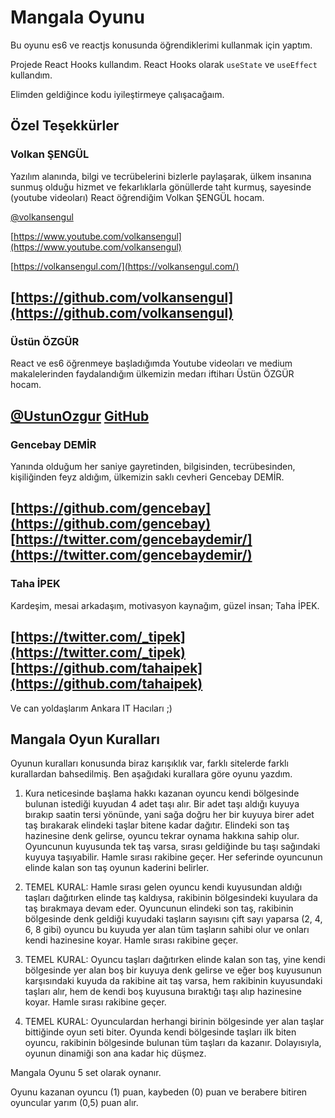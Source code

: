 # Mangala Oyunu

Bu oyunu es6 ve reactjs konusunda öğrendiklerimi kullanmak için yaptım.

Projede React Hooks kullandım. React Hooks olarak `useState` ve `useEffect` kullandım.

Elimden geldiğince kodu iyileştirmeye çalışacağaım. 

## Özel Teşekkürler

### Volkan ŞENGÜL
Yazılım alanında, bilgi ve tecrübelerini bizlerle paylaşarak, ülkem insanına sunmuş olduğu hizmet ve fekarlıklarla gönüllerde taht kurmuş, sayesinde (youtube videoları) React öğrendiğim Volkan ŞENGÜL hocam. 

[@volkansengul](https://twitter.com/volkansengul)

[https://www.youtube.com/volkansengul](https://www.youtube.com/volkansengul)

[https://volkansengul.com/](https://volkansengul.com/)

[https://github.com/volkansengul](https://github.com/volkansengul)
---

### Üstün ÖZGÜR
React ve es6 öğrenmeye başladığımda Youtube videoları ve medium makalelerinden faydalandığım ülkemizin medarı iftiharı Üstün ÖZGÜR hocam.

[@UstunOzgur](https://twitter.com/ustunozgur)
[GitHub](https://github.com/ustun)
---

### Gencebay DEMİR
Yanında olduğum her saniye gayretinden, bilgisinden, tecrübesinden, kişiliğinden feyz aldığım, ülkemizin saklı cevheri Gencebay DEMİR.

[https://github.com/gencebay](https://github.com/gencebay)
[https://twitter.com/gencebaydemir/](https://twitter.com/gencebaydemir/)
---

### Taha İPEK
Kardeşim, mesai arkadaşım, motivasyon kaynağım, güzel insan; Taha İPEK.

[https://twitter.com/_tipek](https://twitter.com/_tipek)
[https://github.com/tahaipek](https://github.com/tahaipek)
---

Ve can yoldaşlarım Ankara IT Hacıları ;)

## Mangala Oyun Kuralları
Oyunun kuralları konusunda biraz karışıklık var, farklı sitelerde farklı kurallardan bahsedilmiş. Ben aşağıdaki kurallara göre oyunu yazdım.

1. Kura neticesinde başlama hakkı kazanan oyuncu kendi bölgesinde bulunan istediği kuyudan 4 adet taşı alır. Bir adet taşı aldığı kuyuya bırakıp saatin tersi yönünde, yani sağa doğru her bir kuyuya birer adet taş bırakarak elindeki taşlar bitene kadar dağıtır. Elindeki son taş hazinesine denk gelirse, oyuncu tekrar oynama hakkına sahip olur. Oyuncunun kuyusunda tek taş varsa, sırası geldiğinde bu taşı sağındaki kuyuya taşıyabilir. Hamle sırası rakibine geçer. Her seferinde oyuncunun elinde kalan son taş oyunun kaderini belirler.

2. TEMEL KURAL: Hamle sırası gelen oyuncu kendi kuyusundan aldığı taşları dağıtırken elinde taş kaldıysa, rakibinin bölgesindeki kuyulara da taş bırakmaya devam eder. Oyuncunun elindeki son taş, rakibinin bölgesinde denk geldiği kuyudaki taşların sayısını çift sayı yaparsa (2, 4, 6, 8 gibi) oyuncu bu kuyuda yer alan tüm taşların sahibi olur ve onları kendi hazinesine koyar. Hamle sırası rakibine geçer.

3. TEMEL KURAL: Oyuncu taşları dağıtırken elinde kalan son taş, yine kendi bölgesinde yer alan boş bir kuyuya denk gelirse ve eğer boş kuyusunun karşısındaki kuyuda da rakibine ait taş varsa, hem rakibinin kuyusundaki taşları alır, hem de kendi boş kuyusuna bıraktığı taşı alıp hazinesine koyar. Hamle sırası rakibine geçer.

4. TEMEL KURAL: Oyunculardan herhangi birinin bölgesinde yer alan taşlar bittiğinde oyun seti biter. Oyunda kendi bölgesinde taşları ilk biten oyuncu, rakibinin bölgesinde bulunan tüm taşları da kazanır. Dolayısıyla, oyunun dinamiği son ana kadar hiç düşmez.

Mangala Oyunu 5 set olarak oynanır.

Oyunu kazanan oyuncu (1) puan, kaybeden (0) puan ve berabere bitiren oyuncular yarım (0,5) puan alır.